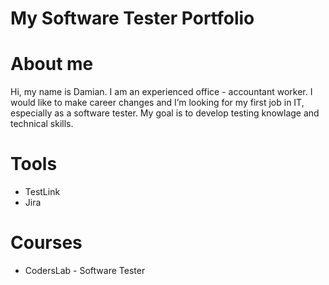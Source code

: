 # My Software Tester Portfolio
# About me
Hi, my name is Damian. I am an experienced office - accountant worker. I would like to make career changes and I’m looking for my first job in IT, especially as a software tester.
My goal is to develop testing knowlage and technical skills.
# Tools
* TestLink
* Jira
# Courses
* CodersLab - Software Tester
